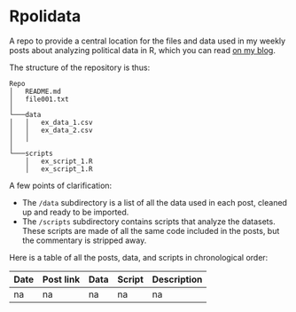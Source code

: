 # Rpolidata

A repo to provide a central location for the files and data used in my weekly posts about analyzing political data in R, which you can read [on my blog](http://www.thecrosstab./com).

The structure of the repository is thus:

```
Repo
│   README.md
│   file001.txt    
│
└───data
│   │   ex_data_1.csv
│   │   ex_data_2.csv
│   │
│   
└───scripts
    │   ex_script_1.R
    │   ex_script_1.R
```

A few points of clarification:

- The `/data` subdirectory is a list of all the data used in each post, cleaned up and ready to be imported.
- The `/scripts` subdirectory contains scripts that analyze the datasets. These scripts are made of all the same code included in the posts, but the commentary is stripped away.


Here is a table of all the posts, data, and scripts in chronological order:

| Date | Post link | Data | Script | Description 
| - | - | - | - | -
| na | na | na | na | na 

